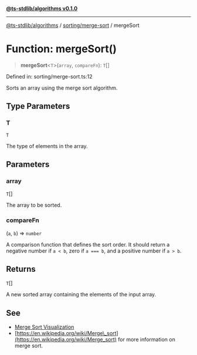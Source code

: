 [**@ts-stdlib/algorithms v0.1.0**](../../../README.md)

***

[@ts-stdlib/algorithms](../../../README.md) / [sorting/merge-sort](../README.md) / mergeSort

# Function: mergeSort()

> **mergeSort**\<`T`\>(`array`, `compareFn`): `T`[]

Defined in: sorting/merge-sort.ts:12

Sorts an array using the merge sort algorithm.

## Type Parameters

### T

`T`

The type of elements in the array.

## Parameters

### array

`T`[]

The array to be sorted.

### compareFn

(`a`, `b`) => `number`

A comparison function that defines the sort order.
It should return a negative number if `a < b`, zero if `a === b`, and a positive number if `a > b`.

## Returns

`T`[]

A new sorted array containing the elements of the input array.

## See

 - [Merge Sort Visualization](https://www.geeksforgeeks.org/merge-sort/)
 - [https://en.wikipedia.org/wiki/Merge\_sort](https://en.wikipedia.org/wiki/Merge_sort) for more information on merge sort.
